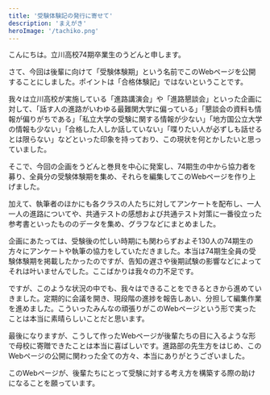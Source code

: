 ```yaml
---
title: '受験体験記の発行に寄せて'
description: 'まえがき'
heroImage: '/tachiko.png'
---
```


こんにちは。立川高校74期卒業生のうどんと申します。

さて、今回は後輩に向けて「受験体験期」という名前でこのWebページを公開することにしました。ポイントは「合格体験記」ではないということです。

我々は立川高校が実施している「進路講演会」や「進路懇談会」といった企画に対して、「話す人の進路がいわゆる最難関大学に偏っている」「懇談会の資料も情報が偏りがちである」「私立大学の受験に関する情報が少ない」「地方国公立大学の情報も少ない」「合格した人しか話していない」「喋りたい人が必ずしも話せるとは限らない」などといった印象を持っており、この現状を何とかしたいと思っていました。

そこで、今回の企画をうどんと巻貝を中心に発案し、74期生の中から協力者を募り、全員分の受験体験期を集め、それらを編集してこのWebページを作り上げました。

加えて、執筆者のほかにも各クラスの人たちに対してアンケートを配布し、一人一人の進路についてや、共通テストの感想および共通テスト対策に一番役立った参考書といったもののデータを集め、グラフなどにまとめました。

企画にあたっては、受験後の忙しい時期にも関わらずおよそ130人の74期生の方々にアンケートや執筆の協力をしていただきました。本当は74期生全員の受験体験期を掲載したかったのですが、告知の遅さや後期試験の影響などによってそれは叶いませんでした。ここばかりは我々の力不足です。

ですが、このような状況の中でも、我々はできることをできるときから進めていきました。定期的に会議を開き、現段階の進捗を報告しあい、分担して編集作業を進めました。こういったみんなの頑張りがこのWebページという形で実ったことは本当に素晴らしいことだと思います。

最後になりますが、こうして作ったWebページが後輩たちの目に入るような形で母校に寄贈できたことは本当に喜ばしいです。進路部の先生方をはじめ、このWebページの公開に関わった全ての方々、本当にありがとうございました。

このWebページが、後輩たちにとって受験に対する考え方を構築する際の助けになることを願っています。
